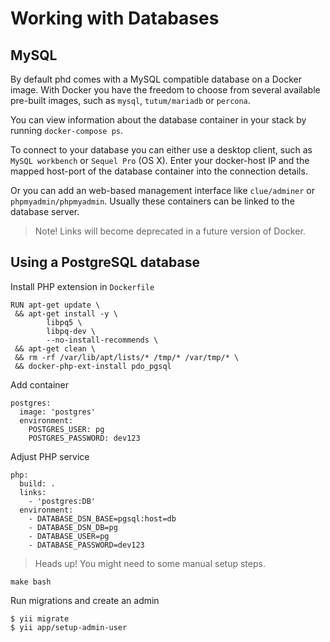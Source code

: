 Working with Databases
======================

MySQL
-----

By default phd comes with a MySQL compatible database on a Docker image.
With Docker you have the freedom to choose from several available pre-built images, such as `mysql`, 
`tutum/mariadb` or `percona`.

You can view information about the database container in your stack by running `docker-compose ps`.

To connect to your database you can either use a desktop client, such as `MySQL workbench` or `Sequel Pro` (OS X).
Enter your docker-host IP and the mapped host-port of the database container into the connection details.

Or you can add an web-based management interface like `clue/adminer` or `phpmyadmin/phpmyadmin`. Usually these
containers can be linked to the database server.

> Note! Links  will become deprecated in a future version of Docker. 


Using a PostgreSQL database
---------------------------

Install PHP extension in `Dockerfile`

    RUN apt-get update \
     && apt-get install -y \
            libpq5 \
            libpq-dev \
            --no-install-recommends \
     && apt-get clean \
     && rm -rf /var/lib/apt/lists/* /tmp/* /var/tmp/* \
     && docker-php-ext-install pdo_pgsql

Add container

    postgres:
      image: 'postgres'
      environment:
        POSTGRES_USER: pg
        POSTGRES_PASSWORD: dev123

Adjust PHP service

    php:
      build: .
      links:
        - 'postgres:DB'
      environment:
        - DATABASE_DSN_BASE=pgsql:host=db
        - DATABASE_DSN_DB=pg
        - DATABASE_USER=pg
        - DATABASE_PASSWORD=dev123

> Heads up! You might need to some manual setup steps.

    make bash

Run migrations and create an admin    
    
    $ yii migrate
    $ yii app/setup-admin-user
